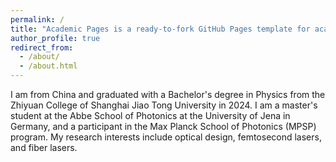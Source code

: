 ```yaml
---
permalink: /
title: "Academic Pages is a ready-to-fork GitHub Pages template for academic personal websites"
author_profile: true
redirect_from: 
  - /about/
  - /about.html
---
```

I am from China and graduated with a Bachelor's degree in Physics from the Zhiyuan College of Shanghai Jiao Tong University in 2024. I am a master's student at the Abbe School of Photonics at the University of Jena in Germany, and a participant in the Max Planck School of Photonics (MPSP) program. My research interests include optical design, femtosecond lasers, and fiber lasers.
